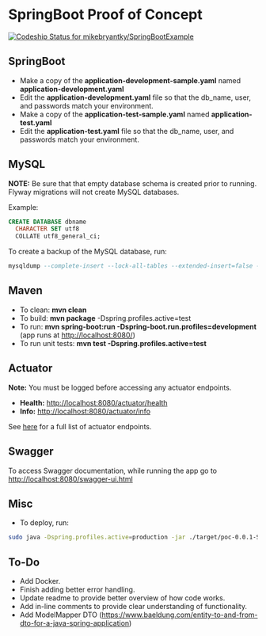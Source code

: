 # SpringBoot Proof of Concept

[![Codeship Status for mikebryantky/SpringBootExample](https://app.codeship.com/projects/b80a9370-e633-0137-8614-7a7783fef01d/status?branch=master)](https://app.codeship.com/projects/373567)

## SpringBoot
 * Make a copy of the __application-development-sample.yaml__ named __application-development.yaml__
 * Edit the  __application-development.yaml__ file so that the db_name, user, and passwords match your environment.
 * Make a copy of the __application-test-sample.yaml__ named __application-test.yaml__
 * Edit the  __application-test.yaml__ file so that the db_name, user, and passwords match your environment.
 
  
 
## MySQL
**NOTE:** Be sure that that empty database schema is created prior to running. Flyway migrations will not create
MySQL databases.

 Example:
```sql
CREATE DATABASE dbname
  CHARACTER SET utf8
  COLLATE utf8_general_ci;
```

To create a backup of the MySQL database, run:
```sql
mysqldump --complete-insert --lock-all-tables --extended-insert=false --default-character-set=utf8 -uxxUSERxx -pxxPASSxx dbname | gzip -9 > dbname.sql.gz
```
  
  

## Maven
* To clean: __mvn clean__
* To build: __mvn package__ -Dspring.profiles.active=test
* To run: __mvn spring-boot:run -Dspring-boot.run.profiles=development__ (app runs at [http://localhost:8080/](http://localhost:8080/))
* To run unit tests: __mvn test -Dspring.profiles.active=test__



## Actuator
__Note:__ You must be logged before accessing any actuator endpoints.

* __Health:__ [http://localhost:8080/actuator/health](http://localhost:8080/actuator/health)
* __Info:__ [http://localhost:8080/actuator/info](http://localhost:8080/actuator/info)

See [here](https://docs.spring.io/spring-boot/docs/2.0.2.BUILD-SNAPSHOT/reference/htmlsingle/#production-ready) for a full list of actuator endpoints.


## Swagger 
To access Swagger documentation, while running the app go to [http://localhost:8080/swagger-ui.html](http://localhost:8080/swagger-ui.html)

## Misc
* To deploy, run:
```bash
sudo java -Dspring.profiles.active=production -jar ./target/poc-0.0.1-SNAPSHOT.jar &
```

## To-Do
* Add Docker.
* Finish adding better error handling.
* Update readme to provide better overview of how code works.
* Add in-line comments to provide clear understanding of functionality.
* Add ModelMapper DTO (https://www.baeldung.com/entity-to-and-from-dto-for-a-java-spring-application)

